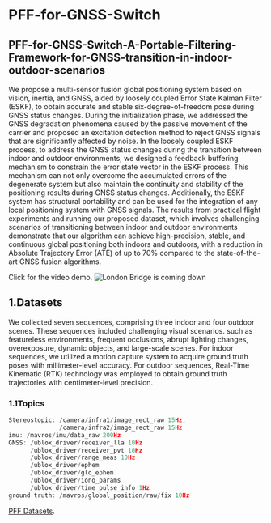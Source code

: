 # PFF-for-GNSS-Switch
## PFF-for-GNSS-Switch-A-Portable-Filtering-Framework-for-GNSS-transition-in-indoor-outdoor-scenarios
We propose a multi-sensor fusion global positioning system based on vision, inertia, and GNSS, aided by loosely coupled Error State Kalman Filter (ESKF), to obtain accurate and stable six-degree-of-freedom pose during GNSS status changes. During the initialization phase, we addressed the GNSS degradation phenomena caused by the passive movement of the carrier and proposed an excitation detection method to reject GNSS signals that are significantly affected by noise. In the loosely coupled ESKF process, to address the GNSS status changes during the transition between indoor and outdoor environments, we designed a feedback buffering mechanism to constrain the error state vector in the ESKF process. This mechanism can not only overcome the accumulated errors of the degenerate system but also maintain the continuity and stability of the positioning results during GNSS status changes. Additionally, the ESKF system has structural portability and can be used for the integration of any local positioning system with GNSS signals. The results from practical flight experiments and running our proposed dataset, which involves challenging scenarios of transitioning between indoor and outdoor environments demonstrate that our algorithm can achieve high-precision, stable, and continuous global positioning both indoors and outdoors, with a reduction in Absolute Trajectory Error (ATE) of up to 70\% compared to the state-of-the-art GNSS fusion algorithms.

Click for the video demo.
![London Bridge is coming down](URL "title")
## 1.Datasets
We collected seven sequences, comprising three indoor and four outdoor scenes. These sequences included challenging visual scenarios. such as featureless environments, frequent occlusions, abrupt lighting changes, overexposure, dynamic objects, and large-scale scenes. For indoor sequences, we utilized a motion capture system to acquire ground truth poses with millimeter-level accuracy. For outdoor sequences, Real-Time Kinematic (RTK) technology was employed to obtain ground truth trajectories with centimeter-level precision.

### 1.1Topics
```cpp
Stereostopic: /camera/infra1/image_rect_raw 15Hz,
              /camera/infra2/image_rect_raw 15Hz
imu: /mavros/imu/data_raw 200Hz
GNSS: /ublox_driver/receiver_lla 10Hz
      /ublox_driver/receiver_pvt 10Hz
      /ublox_driver/range_meas 10Hz
      /ublox_driver/ephem
      /ublox_driver/glo_ephem
      /ublox_driver/iono_params
      /ublox_driver/time_pulse_info 1Hz
ground truth: /mavros/global_position/raw/fix 10Hz
```
[PFF Datasets](https://pan.baidu.com/s/1T2Y2Snf3a4lgOBONi87eOw?pwd=4kkw).
